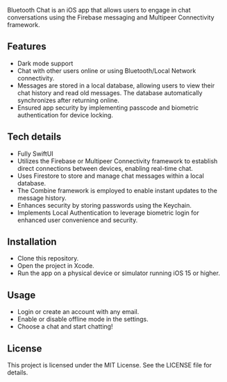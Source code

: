 Bluetooth Chat is an iOS app that allows users to engage in chat conversations using the Firebase messaging and Multipeer Connectivity framework.

## Features

- Dark mode support
- Chat with other users online or using Bluetooth/Local Network connectivity.
- Messages are stored in a local database, allowing users to view their chat history and read old messages. The database automatically synchronizes after returning online.
- Ensured app security by implementing passcode and biometric authentication for device locking.

## Tech details

- Fully SwiftUI
- Utilizes the Firebase or Multipeer Connectivity framework to establish direct connections between devices, enabling real-time chat.
- Uses Firestore to store and manage chat messages within a local database.
- The Combine framework is employed to enable instant updates to the message history.
- Enhances security by storing passwords using the Keychain.
- Implements Local Authentication to leverage biometric login for enhanced user convenience and security.

## Installation

- Clone this repository.
- Open the project in Xcode.
- Run the app on a physical device or simulator running iOS 15 or higher.

## Usage

- Login or create an account with any email.
- Enable or disable offline mode in the settings.
- Choose a chat and start chatting!

## License

This project is licensed under the MIT License. See the LICENSE file for details.
